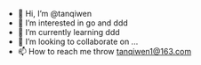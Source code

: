 - 👋 Hi, I’m @tanqiwen
- 👀 I’m interested in go and ddd
- 🌱 I’m currently learning ddd
- 💞️ I’m looking to collaborate on ...
- 📫 How to reach me throw tanqiwen1@163.com

<!---
tanqiwen/tanqiwen is a ✨ special ✨ repository because its `README.md` (this file) appears on your GitHub profile.
You can click the Preview link to take a look at your changes.
--->
